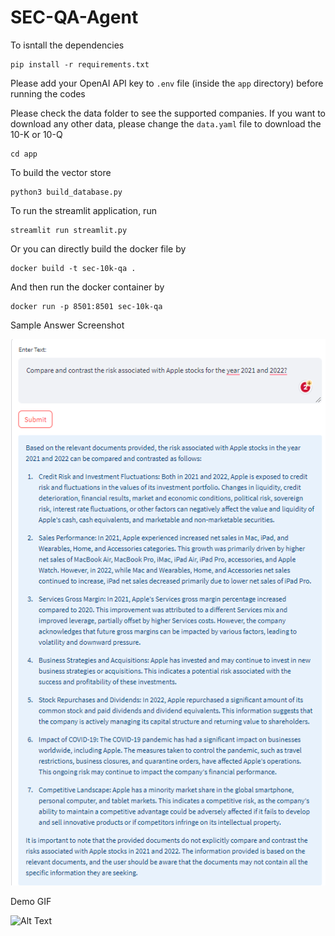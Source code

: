 # SEC-QA-Agent

To isntall the dependencies
```
pip install -r requirements.txt
```
Please add your OpenAI API key to `.env` file (inside the `app` directory) before running the codes 

Please check the data folder to see the supported companies. If you want to download any other data, please change the `data.yaml` file to download the 10-K or 10-Q

```console
cd app
```
To build the vector store

```console
python3 build_database.py
```

To run the streamlit application, run 

```console
streamlit run streamlit.py
```

Or you can directly build the docker file by 

```console
docker build -t sec-10k-qa .
```

And then run the docker container by 

```console
docker run -p 8501:8501 sec-10k-qa
```

Sample Answer Screenshot

![Sample Answer](https://github.com/Athe-kunal/SEC-QA-Agent/blob/main/Sample%20Answer.png)

Demo GIF

![Alt Text](https://github.com/Athe-kunal/SEC-QA-Agent/blob/main/Demo.gif)


